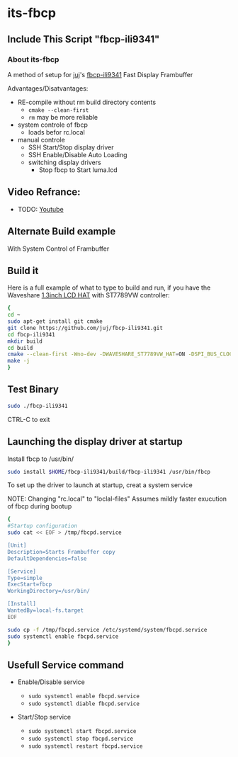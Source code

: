 # its-fbcp
## Include This Script "fbcp-ili9341" 
### About its-fbcp
 A method of setup for [juj](https://github.com/juj)'s [fbcp-ili9341](https://github.com/juj/fbcp-ili9341) Fast Display Frambuffer 

Advantages/Disatvantages:
- RE-compile without rm build directory contents
  - `cmake --clean-first`
  - `rm` may be more reliable
- system controle of fbcp
  - loads befor rc.local
- manual controle
  - SSH Start/Stop display driver
  - SSH Enable/Disable Auto Loading
  - switching display drivers
    - Stop fbcp to Start luma.lcd
    
## Video Refrance:
  - TODO: [Youtube](https://www.youtube.com/user/tearran13)

## Alternate Build example
With System Control of Frambuffer

## Build it
Here is a full example of what to type to build and run, if you have the Waveshare [1.3inch LCD HAT](https://www.waveshare.com/wiki/1.3inch_LCD_HAT) with ST7789VW controller:

```bash
{
cd ~
sudo apt-get install git cmake
git clone https://github.com/juj/fbcp-ili9341.git
cd fbcp-ili9341
mkdir build
cd build
cmake --clean-first -Wno-dev -DWAVESHARE_ST7789VW_HAT=ON -DSPI_BUS_CLOCK_DIVISOR=20 -DBACKLIGHT_CONTROL=OFF -DUSE_DMA_TRANSFERS=ON -DSTATISTICS=0 ..
make -j
}
```
## Test Binary

```bash 
sudo ./fbcp-ili9341
```
CTRL-C to exit
## Launching the display driver at startup
Install fbcp to /usr/bin/ 
```bash
sudo install $HOME/fbcp-ili9341/build/fbcp-ili9341 /usr/bin/fbcp
```
To set up the driver to launch at startup, creat a system service

NOTE: Changing "rc.local" to "loclal-files" Assumes mildly faster exucution of fbcp during bootup

```bash
{
#Startup configuration
sudo cat << EOF > /tmp/fbcpd.service

[Unit]
Description=Starts Frambuffer copy
DefaultDependencies=false

[Service]
Type=simple
ExecStart=fbcp
WorkingDirectory=/usr/bin/

[Install]
WantedBy=local-fs.target
EOF

sudo cp -f /tmp/fbcpd.service /etc/systemd/system/fbcpd.service 
sudo systemctl enable fbcpd.service
}
````
## Usefull Service command

- Enable/Disable service
  - `sudo systemctl enable fbcpd.service`
  - `sudo systemctl diable fbcpd.service`

- Start/Stop service
  - `sudo systemctl start fbcpd.service`
  - `sudo systemctl stop fbcpd.service`
  - `sudo systemctl restart fbcpd.service`
